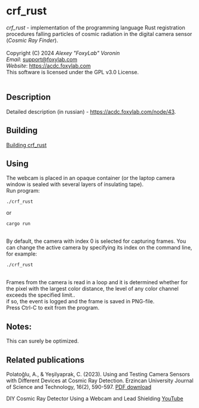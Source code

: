 # crf_rust
<i>crf_rust</i> - implementation of the programming language Rust registration procedures falling particles of cosmic radiation in the digital camera sensor (<i>Cosmic Ray Finder</i>).<br/><br/>
Copyright (C) 2024 <i>Alexey "FoxyLab" Voronin</i><br/>
<i>Email</i>:    support@foxylab.com<br/>
<i>Website</i>:  https://acdc.foxylab.com<br/>
This software is licensed under the GPL v3.0 License.<br/><br/>

## Description
Detailed description (in russian) - https://acdc.foxylab.com/node/43.

## Building
[Building crf_rust](BUILDING.md)

## Using
The webcam is placed in an opaque container (or the laptop camera window is sealed with several layers of insulating tape).<br>
Run program: 

```
./crf_rust
```

or 

```
cargo run
```

<br>
By default, the camera with index 0 is selected for capturing frames. You can change the active camera by specifying its index on the command line, for example:

```
./crf_rust
```

<br>
Frames from the camera is read in a loop and it is determined whether for the pixel with the largest color distance, the level of any color channel exceeds the specified limit..<br>
if so, the event is logged and the frame is saved in PNG-file.<br>
Press Ctrl-C to exit from the program.

## Notes:
This can surely be optimized. 

## Related publications

Polatoğlu, A., & Yeşilyaprak, C. (2023). Using and Testing Camera Sensors with Different Devices at Cosmic Ray Detection. Erzincan University Journal of Science and Technology, 16(2), 590-597. [PDF download](https://dergipark.org.tr/en/download/article-file/2616216)

DIY Cosmic Ray Detector Using a Webcam and Lead Shielding [YouTube](https://youtu.be/k-Nxso1DdhA?feature=shared)
